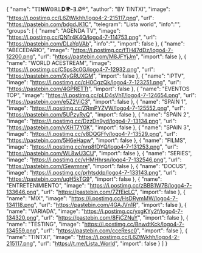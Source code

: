 {
"name": "𝕋𝕀𝝢𝐖𝕆ℝ𝕃𝐃🌍-ⴺ.Ø®",
"author": "BY TINTXI",
"image": "https://i.postimg.cc/L6ZtWkhh/logo4-2-215117.png",
"url": "https://pastebin.com/bdgdJK1C",
"telegram": "Lista world",
"info":"",
"groups":
[
{
"name": "AGENDA TV",
"image": "https://i.postimg.cc/QN1r4K4Q/logo4-7-114753.png",
"url": "https://pastebin.com/DLaYqVAb",
"info":"",
"import": false
},
{
"name": "ABECEDARIO",
"image": "https://i.postimg.cc/fTH47dDz/logo4-7-12200.png",
"url": "https://pastebin.com/M8JFYjJm",
"import": false
},
{
"name": "WORLD ACESTREAM",
"image": "https://i.postimg.cc/C5ps3c0G/logo4-7-12932.png",
"url": "https://pastebin.com/XyGRUXGM",
"import": false
},
{
"name": "IPTV",
"image": "https://i.postimg.cc/cH0CgzQk/logo4-7-123251.png",
"url": "https://pastebin.com/4GPRETTt",
"import": false
},
{
"name": "EVENTOS TOP",
"image": "https://i.postimg.cc/pLD4sVhT/logo4-7-124654.png",
"url": "https://pastebin.com/e5Z2ViC3",
"import": false
},
{
"name": "SPAIN 1",
"image": "https://i.postimg.cc/ZRmPYZVW/logo4-7-125552.png",
"url": "https://pastebin.com/5UPzyRyQ",
"import": false
},
{
"name": "SPAIN 2",
"image": "https://i.postimg.cc/DzzDn9yd/logo4-7-13134.png",
"url": "https://pastebin.com/vXHT7Y0K",
"import": false
},
{
"name": "SPAIN 3",
"image": "https://i.postimg.cc/y8DQGFfv/logo4-7-13529.png",
"url": "https://pastebin.com/5H6eHapw",
"import": false
},
{
"name": "FILMS",
"image": "https://i.postimg.cc/nrq8fDYQ/logo4-7-131253.png",
"url": "https://pastebin.com/WL8wU3CU",
"import": false
},
{
"name": "SERIES",
"image": "https://i.postimg.cc/vHMHhrsn/logo4-7-132546.png",
"url": "https://pastebin.com/iSewmnre",
"import": false
},
{
"name": "DOCUS",
"image": "https://i.postimg.cc/prhtsddp/logo4-7-133143.png",
"url": "https://pastebin.com/ugH5kTG9",
"import": false
},
{
"name": "ENTRETENIMIENTO",
"image": "https://i.postimg.cc/zBBB1W7B/logo4-7-133646.png",
"url": "https://pastebin.com/7ZfEicLC",
"import": false
},
{
"name": "MIX",
"image": "https://i.postimg.cc/HsDRymMW/logo4-7-134118.png",
"url": "https://pastebin.com/4GAJVn1R",
"import": false
},
{
"name": "VARIADA",
"image": "https://i.postimg.cc/yxgKYy2f/logo4-7-134320.png",
"url": "https://pastebin.com/8FjCZNuY",
"import": false
},
{
"name": "TESTING",
"image": "https://i.postimg.cc/BnwdtKck/logo4-7-134559.png",
"url": "https://pastebin.com/cceResc0",
"import": false
},
{
"name": "TINTXI",
"image": "https://i.postimg.cc/L6ZtWkhh/logo4-2-215117.png",
"url": "https://t.me/Lista_World",
"import": false
}
]
}
